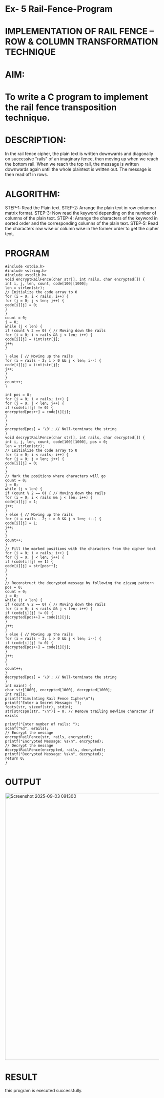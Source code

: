 # Ex- 5 Rail-Fence-Program

# IMPLEMENTATION OF RAIL FENCE – ROW & COLUMN TRANSFORMATION TECHNIQUE

# AIM:

# To write a C program to implement the rail fence transposition technique.

# DESCRIPTION:

In the rail fence cipher, the plain text is written downwards and diagonally on successive "rails" of an imaginary fence, then moving up when we reach the bottom rail. When we reach the top rail, the message is written downwards again until the whole plaintext is written out. The message is then read off in rows.

# ALGORITHM:

STEP-1: Read the Plain text.
STEP-2: Arrange the plain text in row columnar matrix format.
STEP-3: Now read the keyword depending on the number of columns of the plain text.
STEP-4: Arrange the characters of the keyword in sorted order and the corresponding columns of the plain text.
STEP-5: Read the characters row wise or column wise in the former order to get the cipher text.

# PROGRAM
~~~
#include <stdio.h>
#include <string.h>
#include <stdlib.h>
void encryptRailFence(char str[], int rails, char encrypted[]) {
int i, j, len, count, code[100][1000];
len = strlen(str);
// Initialize the code array to 0
for (i = 0; i < rails; i++) {
for (j = 0; j < len; j++) {
code[i][j] = 0;
}
}
count = 0;
j = 0;
while (j < len) {
if (count % 2 == 0) { // Moving down the rails
for (i = 0; i < rails && j < len; i++) {
code[i][j] = (int)str[j];
j++;
}

} else { // Moving up the rails
for (i = rails - 2; i > 0 && j < len; i--) {
code[i][j] = (int)str[j];
j++;
}
}
count++;
}

int pos = 0;
for (i = 0; i < rails; i++) {
for (j = 0; j < len; j++) {
if (code[i][j] != 0) {
encrypted[pos++] = code[i][j];
}
}
}
encrypted[pos] = '\0'; // Null-terminate the string
}
void decryptRailFence(char str[], int rails, char decrypted[]) {
int i, j, len, count, code[100][1000], pos = 0;
len = strlen(str);
// Initialize the code array to 0
for (i = 0; i < rails; i++) {
for (j = 0; j < len; j++) {
code[i][j] = 0;
}
}
// Mark the positions where characters will go
count = 0;
j = 0;
while (j < len) {
if (count % 2 == 0) { // Moving down the rails
for (i = 0; i < rails && j < len; i++) {
code[i][j] = 1;
j++;
}
} else { // Moving up the rails
for (i = rails - 2; i > 0 && j < len; i--) {
code[i][j] = 1;
j++;
}
}
count++;
}
// Fill the marked positions with the characters from the cipher text
for (i = 0; i < rails; i++) {
for (j = 0; j < len; j++) {
if (code[i][j] == 1) {
code[i][j] = str[pos++];
}
}
}
// Reconstruct the decrypted message by following the zigzag pattern
pos = 0;
count = 0;
j = 0;
while (j < len) {
if (count % 2 == 0) { // Moving down the rails
for (i = 0; i < rails && j < len; i++) {
if (code[i][j] != 0) {
decrypted[pos++] = code[i][j];
}
j++;
}
} else { // Moving up the rails
for (i = rails - 2; i > 0 && j < len; i--) {
if (code[i][j] != 0) {
decrypted[pos++] = code[i][j];
}
j++;
}
}
count++;
}
decrypted[pos] = '\0'; // Null-terminate the string
}
int main() {
char str[1000], encrypted[1000], decrypted[1000];
int rails;
printf("Simulating Rail Fence Cipher\n");
printf("Enter a Secret Message: ");
fgets(str, sizeof(str), stdin);
str[strcspn(str, "\n")] = 0; // Remove trailing newline character if exists

printf("Enter number of rails: ");
scanf("%d", &rails);
// Encrypt the message
encryptRailFence(str, rails, encrypted);
printf("Encrypted Message: %s\n", encrypted);
// Decrypt the message
decryptRailFence(encrypted, rails, decrypted);
printf("Decrypted Message: %s\n", decrypted);
return 0;
}
~~~
# OUTPUT
<img width="1729" height="874" alt="Screenshot 2025-09-03 091300" src="https://github.com/user-attachments/assets/197df7de-1e4f-4ea3-ab95-947ea77172ea" />


# RESULT
this program is executed successfully.
